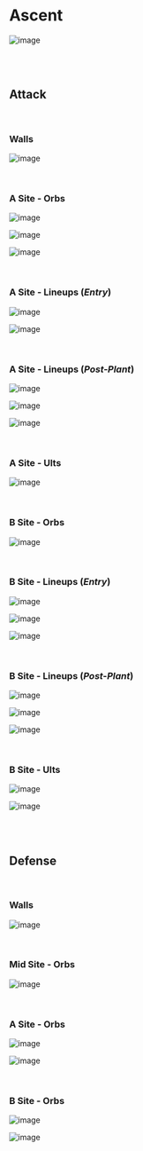 # Ascent
![image](ascent.jpg)



&nbsp;  
&nbsp;  
## Attack

&nbsp;  
### Walls
![image](attack-walls.jpg)
&nbsp;  

&nbsp;  
### A Site - Orbs
![image](attack-A-orb1.jpg)
&nbsp;  

![image](attack-A-orb2.jpg)
&nbsp;  

![image](attack-A-orb3.jpg)
&nbsp;  

&nbsp;  
### A Site - Lineups (*Entry*)
![image](attack-A-molly1.jpg)
&nbsp;  

![image](attack-A-molly4.jpg)
&nbsp;  

&nbsp;  
### A Site - Lineups (*Post-Plant*)
![image](attack-A-lineup1.jpg)
&nbsp;  

![image](attack-A-molly2.jpg)
&nbsp;  

![image](attack-A-molly3.jpg)
&nbsp;  

&nbsp;  
### A Site - Ults
![image](attack-A-ult1.jpg)
&nbsp;  

&nbsp;  
### B Site - Orbs
![image](attack-B-orb1.jpg)
&nbsp;  

&nbsp;  
### B Site - Lineups (*Entry*)
![image](attack-B-molly1.jpg)
&nbsp;  

![image](attack-B-molly2.jpg)
&nbsp;  

![image](attack-B-molly3.jpg)
&nbsp;  

&nbsp;  
### B Site - Lineups (*Post-Plant*)
![image](attack-B-lineup1.jpg)
&nbsp;  

![image](attack-B-lineup2.jpg)
&nbsp;  

![image](attack-B-lineup3.jpg)
&nbsp;  

&nbsp;  
### B Site - Ults
![image](attack-B-ult1.jpg)
&nbsp;  

![image](attack-B-ult2.jpg)
&nbsp;  



&nbsp;  
&nbsp;  
## Defense

&nbsp;  
### Walls
![image](defense-walls.jpg)
&nbsp;  

&nbsp;  
### Mid Site - Orbs
![image](defense-mid-orb1.jpg)
&nbsp;  

&nbsp;  
### A Site - Orbs
![image](defense-A-orb1.jpg)
&nbsp;  

![image](defense-A-orb2.jpg)
&nbsp;  

&nbsp;  
### B Site - Orbs
![image](defense-B-orb1.jpg)
&nbsp;  

![image](defense-B-orb2.jpg)
&nbsp;  